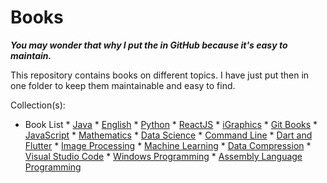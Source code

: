 # Books

 ***You may wonder that why I put the in GitHub because it's easy to maintain.***

This repository contains books on different topics. I have just put then in one folder to keep them maintainable and easy to find.

Collection(s):

   * Book List
           * [Java](./1.%20JAVA)
           * [English](./2.%20Englist)
           * [Python](./3.%20Python)
           * [ReactJS](./4.%20React.JS)
           * [iGraphics](./5.%20iGraphics)
           * [Git Books](./6.%20Git%20Books)
           * [JavaScript](./7.%20JavaScript)
           * [Mathematics](./10.%20Mathematics)
           * [Data Science](./11.%20Data%20Science)
           * [Command Line](./12.%20Command%20Line)
           * [Dart and Flutter](./13.%20Flutter%20and%20Dart)
           * [Image Processing](./15.%20Image%20Processing)
           * [Machine Learning](./14.%20Machine%20Learning)
           * [Data Compression](./16.%20Data%20Compression)
           * [Visual Studio Code](./17.%20Visual%20Studio%20Code)
           * [Windows Programming](./18.%20Windows%20Programming)
           * [Assembly Language Programming](./19.%20Assembly%20Language%20Programming)

